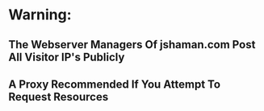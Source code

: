 <h1>Warning:</h1>
<h2>The Webserver Managers Of jshaman.com Post All Visitor IP's Publicly</h2>
<h2>A Proxy Recommended If You Attempt To Request Resources</h2>
